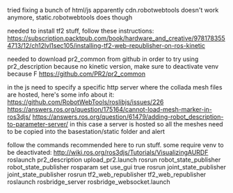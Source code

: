 tried fixing a bunch of html/js
apparently cdn.robotwebtools doesn't work anymore, static.robotwebtools does though

needed to install tf2 stuff, follow these instructions:
https://subscription.packtpub.com/book/hardware_and_creative/9781783554713/12/ch12lvl1sec105/installing-tf2-web-republisher-on-ros-kinetic

needed to download pr2_common from github in order to try using pr2_description because no kinetic version, make sure to deactivate venv because F
https://github.com/PR2/pr2_common

in the js need to specify a specific http server where the collada mesh files are hosted, here's some info about it:
https://github.com/RobotWebTools/roslibjs/issues/226
https://answers.ros.org/question/175164/cannot-load-mesh-marker-in-ros3djs/
https://answers.ros.org/question/61479/adding-robot_description-to-parameter-server/
in this case a server is hosted so all the meshes need to be copied into the basestation/static folder and alert

follow the commands recommended here to run stuff. some require venv to be deactivated:
http://wiki.ros.org/ros3djs/Tutorials/VisualizingAURDF
roslaunch pr2_description upload_pr2.launch
rosrun robot_state_publisher robot_state_publisher
rosparam set use_gui true
rosrun joint_state_publisher joint_state_publisher
rosrun tf2_web_republisher tf2_web_republisher
roslaunch rosbridge_server rosbridge_websocket.launch
